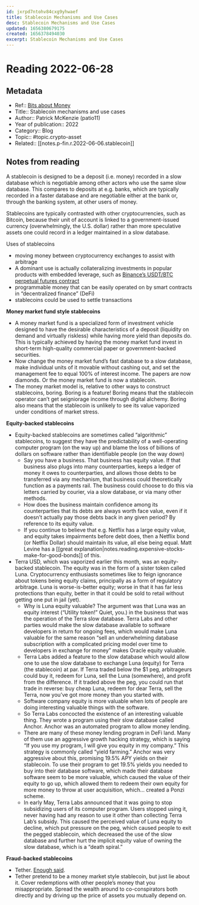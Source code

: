 ```yaml
---
id: jxrpd7ntohv84cxg9yhwaef
title: Stablecoin Mechanisms and Use Cases
desc: Stablecoin Mechanisms and Use Cases
updated: 1656380679175
created: 1656378494030
excerpt: Stablecoin Mechanisms and Use Cases
---
```

# Reading 2022-06-28

## Metadata

- Ref:: [Bits about Money](https://bam.kalzumeus.com/archive/stablecoin-mechanisms-and-use-cases/)
- Title:: Stablecoin mechanisms and use cases
- Author:: Patrick McKenzie (patio11)
- Year of publication:: 2022
- Category:: Blog
- Topic:: #topic.crypto-asset
- Related:: [[notes.p-fin.r.2022-06-06.stablecoin]]

## Notes from reading

A stablecoin is designed to be a deposit (i.e. money) recorded in a slow database which is negotiable among other actors who use the same slow database. This compares to deposits at e.g. banks, which are typically recorded in a faster database and are negotiable either at the bank or, through the banking system, at other users of money.

Stablecoins are typically contrasted with other cryptocurrencies, such as Bitcoin, because their unit of account is linked to a government-issued currency (overwhelmingly, the U.S. dollar) rather than more speculative assets one could record in a ledger maintained in a slow database.

Uses of stablecoins
- moving money between cryptocurrency exchanges to assist with arbitrage
- A dominant use is actually collateralizing investments in popular products with embedded leverage, such as [Binance’s USDT/BTC perpetual futures contract](https://www.binance.com/en/futures/BTCUSDT)
- programmable money that can be easily operated on by smart contracts in “decentralized finance” (DeFi)
- stablecoins could be used to settle transactions

**Money market fund style stablecoins**
- A money market fund is a specialized form of investment vehicle designed to have the desirable characteristics of a deposit (liquidity on demand and virtually riskless) while having more yield than deposits do. This is typically achieved by having the money market fund invest in short-term high-quality commercial paper or government-backed securities.
- Now change the money market fund’s fast database to a slow database, make individual units of it movable without cashing out, and set the management fee to equal 100% of interest income. The papers are now diamonds. Or the money market fund is now a stablecoin.
- The money market model is, relative to other ways to construct stablecoins, boring. Boring is a feature! Boring means that the stablecoin operator can’t get seigniorage income through digital alchemy. Boring also means that the stablecoin is unlikely to see its value vaporized under conditions of market stress.

**Equity-backed stablecoins**
- Equity-backed stablecoins are sometimes called “algorithmic” stablecoins, to suggest they have the predictability of a well-operating computer program (on the way up) and blame the loss of billions of dollars on software rather than identifiable people (on the way down)
    - Say you have a business. That business has equity value. If that business also plugs into many counterparties, keeps a ledger of money it owes to counterparties, and allows those debts to be transferred via any mechanism, that business could theoretically function as a payments rail. The business could choose to do this via letters carried by courier, via a slow database, or via many other methods.
    - How does the business maintain confidence among its counterparties that its debts are always worth face value, even if it doesn’t actually pay those debts back in any given period? By reference to its equity value.
    - If you continue to believe that e.g. Netflix has a large equity value, and equity takes impairments before debt does, then a Netflix bond (or Netflix Dollar) should maintain its value, all else being equal. Matt Levine has a [[great explanation|notes.reading.expensive-stocks-make-for-good-bonds]] of this.
- Terra USD, which was vaporized earlier this month, was an equity-backed stablecoin. The equity was in the form of a sister token called Luna. Cryptocurrency enthusiasts sometimes like to feign ignorance about tokens being equity claims, principally as a form of regulatory arbitrage. Luna is worse-is-better equity; worse in that it has far less protections than equity, better in that it could be sold to retail without getting one put in jail (yet).
    - Why is Luna equity valuable? The argument was that Luna was an equity interest (“Utility token!” Quiet, you.) in the business that was the operation of the Terra slow database. Terra Labs and other parties would make the slow database available to software developers in return for ongoing fees, which would make Luna valuable for the same reason “sell an underwhelming database subscription with a complicated pricing model over time to developers in exchange for money” makes Oracle equity valuable.
    - Terra Labs added a feature to the slow database which would allow one to use the slow database to exchange Luna (equity) for Terra (the stablecoin) at par. If Terra traded below the $1 peg, arbitrageurs could buy it, redeem for Luna, sell the Luna (somewhere), and profit from the difference. If it traded above the peg, you could run that trade in reverse: buy cheap Luna, redeem for dear Terra, sell the Terra, now you’ve got more money than you started with.
    - Software company equity is more valuable when lots of people are doing interesting valuable things with the software.
    - So Terra Labs concocted the existence of an interesting valuable thing. They wrote a program using their slow database called Anchor. Anchor was an automated program to allow money lending.
    - There are many of these money lending program in DeFi land. Many of them use an aggressive growth hacking strategy, which is saying “If you use my program, I will give you equity in my company.” This strategy is commonly called “yield farming.” Anchor was very aggressive about this, promising 19.5% APY yields on their stablecoin. To use their program to get 19.5% yields you needed to buy into their database software, which made their database software seem to be more valuable, which caused the value of their equity to go up, which allowed them to redeem their own equity for more money to throw at user acquisition, which… created a Ponzi scheme.
    - In early May, Terra Labs announced that it was going to stop subsidizing users of its computer program. Users stopped using it, never having had any reason to use it other than collecting Terra Lab’s subsidy. This caused the perceived value of Luna equity to decline, which put pressure on the peg, which caused people to exit the pegged stablecoin, which decreased the use of the slow database and further hurt the implicit equity value of owning the slow database, which is a “death spiral.”

**Fraud-backed stablecoins**
- Tether. [Enough said](https://www.kalzumeus.com/2019/10/28/tether-and-bitfinex/).
- Tether pretend to be a money market style stablecoin, but just lie about it. Cover redemptions with other people’s money that you misappropriate. Spread the wealth around to co-conspirators both directly and by driving up the price of assets you mutually depend on.